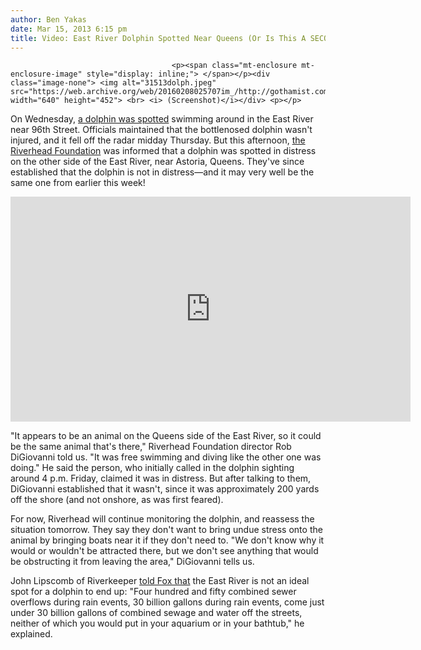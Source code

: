 ```yaml
---
author: Ben Yakas
date: Mar 15, 2013 6:15 pm
title: Video: East River Dolphin Spotted Near Queens (Or Is This A SECOND Dolphin?)
---
```


	
										<p><span class="mt-enclosure mt-enclosure-image" style="display: inline;"> </span></p><div class="image-none"> <img alt="31513dolph.jpeg" src="https://web.archive.org/web/20160208025707im_/http://gothamist.com/attachments/byakas/31513dolph.jpeg" width="640" height="452"> <br> <i> (Screenshot)</i></div> <p></p>

<p>On Wednesday, <a href="https://web.archive.org/web/20160208025707/http://gothamist.com/2013/03/13/breaking_dolphin_spotted_in_east_ri.php">a dolphin was spotted</a> swimming around in the East River near 96th Street. Officials maintained that the bottlenosed dolphin wasn&apos;t injured, and it fell off the radar midday Thursday. But this afternoon, <a href="https://web.archive.org/web/20160208025707/http://www.facebook.com/riverheadfoundation">the Riverhead Foundation</a> was informed that a dolphin was spotted in distress on the other side of the East River, near Astoria, Queens. They&apos;ve since established that the dolphin is not in distress&#x2014;and it may very well be the same one from earlier this week!</p>

<p><iframe width="640" height="360" src="https://web.archive.org/web/20160208025707if_/http://www.youtube.com/embed/2om1yt_zENM?start=29" frameborder="0" allowfullscreen></iframe></p>

<p>&quot;It appears to be an animal on the Queens side of the East River, so it could be the same animal that&apos;s there,&quot; Riverhead Foundation director Rob DiGiovanni told us. &quot;It was free swimming and diving like the other one was doing.&quot; He said the person, who initially called in the dolphin sighting around 4 p.m. Friday, claimed it was in distress. But after talking to them, DiGiovanni established that it wasn&apos;t, since it was approximately 200 yards off the shore (and not onshore, as was first feared).</p>

<p>For now, Riverhead will continue monitoring the dolphin, and reassess the situation tomorrow. They say they don&apos;t want to bring undue stress onto the animal by bringing boats near it if they don&apos;t need to. &quot;We don&apos;t know why it would or wouldn&apos;t be attracted there, but we don&apos;t see anything that would be obstructing it from leaving the area,&quot; DiGiovanni tells us.</p>

<p>John Lipscomb of Riverkeeper <a href="https://web.archive.org/web/20160208025707/http://www.myfoxal.com/story/21649086/dolphin-visits-big-apple">told Fox that</a> the East River is not an ideal spot for a dolphin to end up: &quot;Four hundred and fifty combined sewer overflows during rain events, 30 billion gallons during rain events, come just under 30 billion gallons of combined sewage and water off the streets, neither of which you would put in your aquarium or in your bathtub,&quot; he explained.</p>					
										
									
				